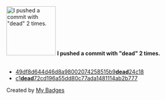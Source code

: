 <img src="https://my-badges.github.io/my-badges/dead-commit.png" alt="I pushed a commit with &quot;dead&quot; 2 times." title="I pushed a commit with &quot;dead&quot; 2 times." width="128">
<strong>I pushed a commit with &quot;dead&quot; 2 times.</strong>
<br><br>

- <a href="https://github.com/XPL0Z/spotish/commit/49df8d644d46d8a98002074258515b9dead24c18">49df8d644d46d8a98002074258515b9<strong>dead</strong>24c18</a>
- <a href="https://github.com/XPL0Z/XPL0Z/commit/c1dead72cd196a55dd80c77ada1481114ab2b777">c1<strong>dead</strong>72cd196a55dd80c77ada1481114ab2b777</a>


Created by <a href="https://github.com/my-badges/my-badges">My Badges</a>